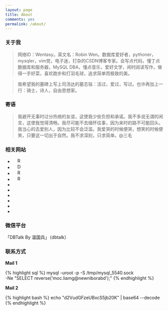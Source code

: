 ```yaml
---
layout: page
title: About
comments: yes
permalink: /about/
---
```


### 关于我 ###

> 网络ID：Wentasy。英文名：Robin Wen。数据库爱好者，pythoner，mysqler，vim党，电子迷，打杂的CSDN博客专家。会写点代码，懂丁点数据库和服务器，MySQL DBA，懂点音乐，爱好文学，闲时阅读写作，做得一手好菜，喜欢跑步和打羽毛球，追求简单而极致的美。

> 我希望我的墓碑上写上司汤达的墓志铭：活过，爱过，写过。也许再加上一行：骑士，诗人，自由思想家。

### 寄语 ###

> 我避开无事时过分热络的友谊，这使我少些负担和承诺。我不多说无谓的闲言，这使我觉得清畅。我尽可能不去缅怀往事，因为来时的路不可能回头。我当心的去爱别人，因为比较不会泛滥。我爱哭的时候便哭，想笑的时候便笑，只要这一切出于自然。我不求深刻，只求简单。@三毛

### 相关网站 ###

* <a href="http://about.me/dbarobin" target="_blank"><img src="http://i.imgur.com/i2rzbE6.png" title="Robin Wen's AboutMe" alt="Robin Wen's AboutMe" style="width:16px;height:16px;margin-left:15px"/></a>
* <a href="http://blog.csdn.net/justdb" target="_blank"><img src="http://i.imgur.com/BROigUO.jpg" title="DBA@Robin's CSDN" alt="DBA@Robin's CSDN" style="width:16px;height:16px;margin-left:15px"/></a>
* <a href="http://www.zhihu.com/people/wentasy" target="_blank"><img src="http://i.imgur.com/VktTAvi.png" title="Robin's Zhihu" alt="Robin's Zhihu" style="width:16px;height:16px;margin-left:15px;"/></a>
* <a href="http://www.douban.com/people/wentasy/" target="_blank"><img src="http://i.imgur.com/GoilVod.png" title="Robin's Douban" alt="Robin's Douban" style="width:16px;height:16px;margin-left:15px;"/></a>
* <a href="http://weibo.com/wentasy" target="_blank"><i class="fa fa-weibo"></i></a>
* <a href="https://github.com/dbarobin" target="_blank"><i class="fa fa-github"></i></a>
* <a href="https://twitter.com/dbarobin" target="_blank"><i class="fa fa-twitter"></i></a>
* <a href="https://www.facebook.com/dbarobin" target="_blank"><i class="fa fa-facebook"></i></a>
* <a href="https://www.linkedin.com/in/dbarobin" target="_blank"><i class="fa fa-linkedin"></i></a>
* <a href="https://www.flickr.com/photos/dbarobin" target="_blank"><i class="fa fa-flickr"></i></a>

### 微信平台 ###

「DBTalk By 温国兵」（dbtalk）

### 联系方式 ###

**Mail 1**

{% highlight sql %}
mysql -uroot -p -S /tmp/mysql_5540.sock \
-Ne "SELECT reverse('moc.liamg@newniborabd');"
{% endhighlight %}

**Mail 2**

{% highlight bash %}
echo "d2VudGFzeUBxcS5jb20K" | base64 --decode
{% endhighlight %}
